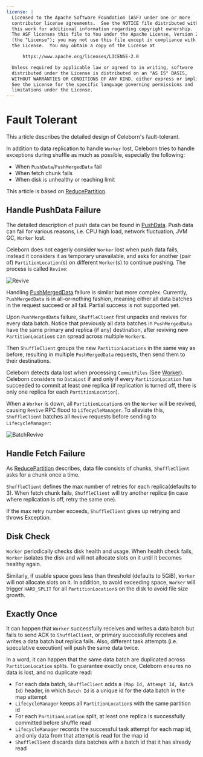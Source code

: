 ```yaml
---
license: |
  Licensed to the Apache Software Foundation (ASF) under one or more
  contributor license agreements.  See the NOTICE file distributed with
  this work for additional information regarding copyright ownership.
  The ASF licenses this file to You under the Apache License, Version 2.0
  (the "License"); you may not use this file except in compliance with
  the License.  You may obtain a copy of the License at

      https://www.apache.org/licenses/LICENSE-2.0

  Unless required by applicable law or agreed to in writing, software
  distributed under the License is distributed on an "AS IS" BASIS,
  WITHOUT WARRANTIES OR CONDITIONS OF ANY KIND, either express or implied.
  See the License for the specific language governing permissions and
  limitations under the License.
---
```


# Fault Tolerant
This article describes the detailed design of Celeborn's fault-tolerant.

In addition to data replication to handle `Worker` lost, Celeborn tries to handle exceptions during shuffle
as much as possible, especially the following:

- When `PushData`/`PushMergedData` fail
- When fetch chunk fails
- When disk is unhealthy or reaching limit

This article is based on [ReducePartition](../developers/storage.md#reducepartition).

## Handle PushData Failure
The detailed description of push data can be found in [PushData](../developers/shuffleclient.md#pushdata). Push data can fail for
various reasons, i.e. CPU high load, network fluctuation, JVM GC, `Worker` lost. 

Celeborn does not eagerly consider `Worker` lost when push data fails, instead it considers it as temporary
unavailable, and asks for another (pair of) `PartitionLocation`(s) on different `Worker`(s) to continue pushing.
The process is called `Revive`:

![Revive](../assets/img/revive.svg)

Handling [PushMergedData](../developers/shuffleclient.md#push-or-merge) failure is similar but more complex. Currently,
`PushMergedData` is in all-or-nothing fashion, meaning either all data batches in the request succeed or all fail.
Partial success is not supported yet.

Upon `PushMergedData` failure, `ShuffleClient` first unpacks and revives for every data batch. Notice that previously
all data batches in `PushMergedData` have the same primary and replica (if any) destination, after reviving new
`PartitionLocation`s can spread across multiple `Worker`s.

Then `ShuffleClient` groups the new `PartitionLocations` in the same way as before, resulting in multiple
`PushMergedData` requests, then send them to their destinations.

Celeborn detects data lost when processing `CommitFiles` (See [Worker](../developers/overview.md#shuffle-lifecycle)).
Celeborn considers no `DataLost` if and only if every `PartitionLocation` has succeeded to commit at least one replica
(if replication is turned off, there is only one replica for each `PartitionLocation`).

When a `Worker` is down, all `PartitionLocation`s on the `Worker` will be revived, causing `Revive` RPC flood
to `LifecycleManager`. To alleviate this, `ShuffleClient` batches all `Revive` requests before sending to
`LifecycleManager`:

![BatchRevive](../assets/img/batchrevive.svg)

## Handle Fetch Failure
As [ReducePartition](../developers/storage.md#reducepartition) describes, data file consists of chunks, `ShuffleClient`
asks for a chunk once a time.

`ShuffleClient` defines the max number of retries for each replica(defaults to 3). When fetch chunk fails,
`ShuffleClient` will try another replica (in case where replication is off, retry the same one).

If the max retry number exceeds, `ShuffleClient` gives up retrying and throws Exception.

## Disk Check
`Worker` periodically checks disk health and usage. When health check fails, `Worker` isolates the disk and will
not allocate slots on it until it becomes healthy again.

Similarly, if usable space goes less than threshold (defaults to 5GiB), `Worker` will not allocate slots on it. In
addition, to avoid exceeding space, `Worker` will trigger `HARD_SPLIT` for all `PartitionLocation`s on the disk to
avoid file size growth.

## Exactly Once
It can happen that `Worker` successfully receives and writes a data batch but fails to send ACK to `ShuffleClient`, or
primary successfully receives and writes a data batch but replica fails. Also, different task attempts
(i.e. speculative execution) will push the same data twice.

In a word, it can happen that the same data batch are duplicated across `PartitionLocation` splits. To guarantee
exactly once, Celeborn ensures no data is lost, and no duplicate read:

- For each data batch, `ShuffleClient` adds a `(Map Id, Attempt Id, Batch Id)` header, in which
  `Batch Id` is a unique id for the data batch in the map attempt
- `LifecycleManager` keeps all `PartitionLocation`s with the same partition id
- For each `PartitionLocation` split, at least one replica is successfully committed before shuffle read
- `LifecycleManager` records the successful task attempt for each map id, and only data from that attempt is read
  for the map id
- `ShuffleClient` discards data batches with a batch id that it has already read
